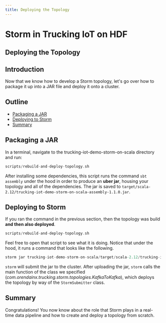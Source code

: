 ```yaml
---
title: Deploying the Topology
---
```


# Storm in Trucking IoT on HDF

## Deploying the Topology

## Introduction

Now that we know how to develop a Storm topology, let's go over how to package it up into a JAR file and deploy it onto a cluster.

## Outline

- [Packaging a JAR](#packaging-a-jar)
- [Deploying to Storm](#deploying-to-storm)
- [Summary](#summary)

## Packaging a JAR

In a terminal, navigate to the trucking-iot-demo-storm-on-scala directory and run:

```scala
scripts/rebuild-and-deploy-topology.sh
```

After installing some dependencies, this script runs the command `sbt assembly` under the hood in order to produce an **uber jar**, housing your topology and all of the dependencies.  The jar is saved to `target/scala-2.12/trucking-iot-demo-storm-on-scala-assembly-1.1.0.jar`.

## Deploying to Storm

If you ran the command in the previous section, then the topology was build **and then also deployed**.

```scala
scripts/rebuild-and-deploy-topology.sh
```

Feel free to open that script to see what it is doing.  Notice that under the hood, it runs a command that looks like the following.

```scala
storm jar trucking-iot-demo-storm-on-scala/target/scala-2.12/trucking-iot-demo-storm-on-scala-assembly-1.1.0.jar com.orendainx.trucking.storm.topologies.KafkaToKafka
```

`storm` will submit the jar to the cluster.  After uploading the jar, `storm` calls the main function of the class we specified (_com.orendainx.trucking.storm.topologies.KafkaToKafka_), which deploys the topology by way of the `StormSubmitter` class.

## Summary

Congratulations!  You now know about the role that Storm plays in a real-time data pipeline and how to create and deploy a topology from scratch.
